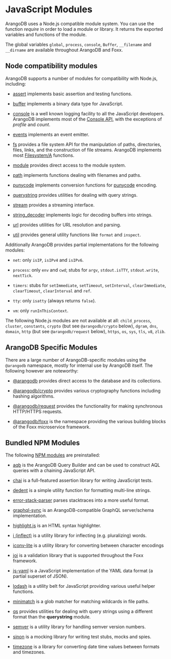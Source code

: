 JavaScript Modules
==================

ArangoDB uses a Node.js compatible module system. You can use the function *require* in order to load a module or library. It returns the exported variables and functions of the module.

The global variables `global`, `process`, `console`, `Buffer`, `__filename` and `__dirname` are available throughout ArangoDB and Foxx.

Node compatibility modules
--------------------------

ArangoDB supports a number of modules for compatibility with Node.js, including:

* [assert](http://nodejs.org/api/assert.html) implements basic assertion and testing functions.

* [buffer](http://nodejs.org/api/buffer.html) implements a binary data type for JavaScript.

* [console](Console.md) is a well known logging facility to all the JavaScript developers.
  ArangoDB implements most of the [Console API](http://wiki.commonjs.org/wiki/Console),
  with the exceptions of *profile* and *count*.

* [events](http://nodejs.org/api/events.html) implements an event emitter.

* [fs](FileSystem.md) provides a file system API for the manipulation of paths, directories, files, links, and the construction of file streams.
  ArangoDB implements most [Filesystem/A](http://wiki.commonjs.org/wiki/Filesystem/A) functions.

* [module](http://nodejs.org/api/modules.html) provides direct access to the module system.

* [path](http://nodejs.org/api/path.html) implements functions dealing with filenames and paths.

* [punycode](http://nodejs.org/api/punycode.html) implements
  conversion functions for [punycode](http://en.wikipedia.org/wiki/Punycode) encoding.

* [querystring](http://nodejs.org/api/querystring.html) provides utilities for dealing with query strings.

* [stream](http://nodejs.org/api/stream.html) provides a streaming interface.

* [string_decoder](https://nodejs.org/api/string_decoder.html) implements logic for decoding buffers into strings.

* [url](http://nodejs.org/api/url.html) provides utilities for URL resolution and parsing.

* [util](http://nodejs.org/api/util.html) provides general utility functions like `format` and `inspect`.

Additionally ArangoDB provides partial implementations for the following modules:

* `net`:
  only `isIP`, `isIPv4` and `isIPv6`.

* `process`:
  only `env` and `cwd`;
  stubs for `argv`, `stdout.isTTY`, `stdout.write`, `nextTick`.

* `timers`:
  stubs for `setImmediate`, `setTimeout`, `setInterval`, `clearImmediate`, `clearTimeout`, `clearInterval` and `ref`.

* `tty`:
  only `isatty` (always returns `false`).

* `vm`:
  only `runInThisContext`.

The following Node.js modules are not available at all:
`child_process`,
`cluster`,
`constants`,
`crypto` (but see `@arangodb/crypto` below),
`dgram`,
`dns`,
`domain`,
`http` (but see `@arangodb/request` below),
`https`,
`os`,
`sys`,
`tls`,
`v8`,
`zlib`.

ArangoDB Specific Modules
-------------------------

There are a large number of ArangoDB-specific modules using the `@arangodb` namespace, mostly for internal use by ArangoDB itself. The following however are noteworthy:

* [@arangodb](ArangoDB.md) provides direct access to the database and its collections.

* [@arangodb/crypto](Crypto.md) provides various cryptography functions including hashing algorithms.

* [@arangodb/request](Request.md) provides the functionality for making synchronous HTTP/HTTPS requests.

* [@arangodb/foxx](../../Foxx/README.md) is the namespace providing the various building blocks of the Foxx microservice framework.

Bundled NPM Modules
-------------------

The following [NPM modules](https://www.npmjs.com) are preinstalled:

* [aqb](https://github.com/arangodb/aqbjs)
  is the ArangoDB Query Builder and can be used to construct AQL queries with a chaining JavaScript API.

* [chai](http://chaijs.com)
  is a full-featured assertion library for writing JavaScript tests.

* [dedent](https://github.com/dmnd/dedent)
  is a simple utility function for formatting multi-line strings.

* [error-stack-parser](http://www.stacktracejs.com)
  parses stacktraces into a more useful format.

<!-- * [expect.js] (https://github.com/Automattic/expect.js) (only for legacy tests) -->

<!-- * [extendible] (https://github.com/3rd-Eden/extendible) (only for legacy mode) -->

* [graphql-sync](https://github.com/arangodb/graphql-sync)
  is an ArangoDB-compatible GraphQL server/schema implementation.

* [highlight.js](https://highlightjs.org)
  is an HTML syntax highlighter.

* [i (inflect)](https://github.com/pksunkara/inflect)
  is a utility library for inflecting (e.g. pluralizing) words.

* [iconv-lite](https://github.com/ashtuchkin/iconv-lite)
  is a utility library for converting between character encodings

* [joi](https://github.com/hapijs/joi)
  is a validation library that is supported throughout the Foxx framework.

* [js-yaml](https://github.com/nodeca/js-yaml)
  is a JavaScript implementation of the YAML data format (a partial superset of JSON).

* [lodash](https://lodash.com)
  is a utility belt for JavaScript providing various useful helper functions.

* [minimatch](https://github.com/isaacs/minimatch)
  is a glob matcher for matching wildcards in file paths.

* [qs](https://github.com/hapijs/qs)
  provides utilities for dealing with query strings using a different format than the **querystring** module.

* [semver](https://github.com/npm/node-semver)
  is a utility library for handling semver version numbers.

* [sinon](http://sinonjs.org)
  is a mocking library for writing test stubs, mocks and spies.

* [timezone](https://github.com/bigeasy/timezone)
  is a library for converting date time values between formats and timezones.
